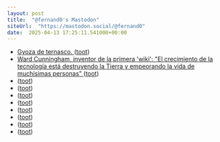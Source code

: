 ```yaml
---
layout: post
title:  "@fernand0's Mastodon"
siteUrl:  "https://mastodon.social/@fernand0"
date:  2025-04-13 17:25:11.541000+00:00
---
```

*  [Gyoza de ternasco. ](https://avecesunafoto.wordpress.com/2025/04/12/gyoza-de-ternasco) ([toot](https://mastodon.social/@fernand0/114331819149769454))
*  [Ward Cunningham, inventor de la primera 'wiki': "El crecimiento de la tecnología está destruyendo la Tierra y empeorando la vida de muchísimas personas" ](https://www.elmundo.es/la-lectura/2025/04/03/67e52124fdddff3f278b457e.htm) ([toot](https://mastodon.social/@fernand0/114331738363631664))
*  [ ](https://mastodon.social/users/fernand0/statuses/114331727736443290/activity) ([toot](https://mastodon.social/users/fernand0/statuses/114331727736443290/activity))
*  [ ](https://mastodon.cl/@fSparza) ([toot](https://mastodon.social/@fernand0/114331727506942867))
*  [ ](https://masto.es/@JProl) ([toot](https://mastodon.social/@fernand0/114331725044728135))
*  [ ](https://masto.es/@sebasesrad) ([toot](https://mastodon.social/@fernand0/114331637125049451))
*  [ ](https://mastodon.social/users/fernand0/statuses/114331635821323570/activity) ([toot](https://mastodon.social/users/fernand0/statuses/114331635821323570/activity))
*  [ ](https://mstdn.social/@ecosdelfuturo) ([toot](https://mastodon.social/@fernand0/114331622108897903))
*  [ ](https://mastodon.social/users/fernand0/statuses/114331619896108850/activity) ([toot](https://mastodon.social/users/fernand0/statuses/114331619896108850/activity))
*  [ ](https://mastodon.cl/@fSparza) ([toot](https://mastodon.social/@fernand0/114331619774232921))
